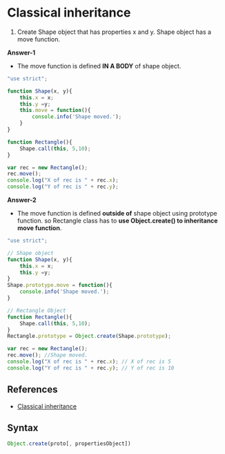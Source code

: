 # Classical inheritance

1. Create Shape object that has properties x and y. Shape object has a move function. 

**Answer-1**
- The move function is defined **IN A BODY** of shape object.
```js
"use strict";

function Shape(x, y){
    this.x = x;
    this.y =y;
    this.move = function(){
        console.info('Shape moved.');
    }
}

function Rectangle(){
    Shape.call(this, 5,10);
}

var rec = new Rectangle();
rec.move();
console.log("X of rec is " + rec.x);
console.log("Y of rec is " + rec.y);
```

**Answer-2**
- The move function is defined **outside of** shape object using prototype function. so Rectangle class has to **use Object.create() to inheritance move function**.

```js
"use strict";

// Shape object
function Shape(x, y){
    this.x = x;
    this.y =y;
}
Shape.prototype.move = function(){
    console.info('Shape moved.');
}

// Rectangle Object
function Rectangle(){
    Shape.call(this, 5,10);
}
Rectangle.prototype = Object.create(Shape.prototype);

var rec = new Rectangle();
rec.move(); //Shape moved.
console.log("X of rec is " + rec.x); // X of rec is 5
console.log("Y of rec is " + rec.y); // Y of rec is 10
```


## References
 - [Classical inheritance](https://developer.mozilla.org/en-US/docs/Web/JavaScript/Reference/Global_Objects/Object/create)

## Syntax
```js
Object.create(proto[, propertiesObject])

```
